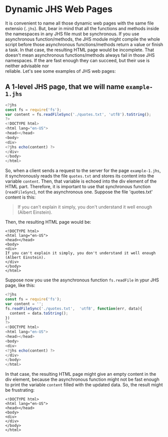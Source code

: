 # Dynamic JHS Web Pages

It is convenient to name all those dynamic web pages with the same file extensio (`.jhs`). But, bear in mind that 
all the functions and methods inside the namespaces in any JHS file must be synchronous. If you use asynchronous 
function/methods, the JHS module might compile the whole script before those asynchronous functions/methods return a 
value  or finish a task. In that case, the resulting HTML page would be incomplete. That doesn't mean asynchronous 
functions/methods always fail in those JHS namespaces. If the are fast enough they can succeed, but their use is neither advisable nor  
reliable. Let's see some examples of JHS web pages:

## A 1-level JHS page, that we will name `example-1.jhs`
```javascript
<?jhs
const fs = require('fs');
var content = fs.readFileSync('./quotes.txt', 'utf8').toString();
?>
<!DOCTYPE html> 
<html lang="en-US">
<head></head>
<body>
<div>
<?jhs echo(content) ?>
</div>
</body>
</html>
```
So, when a client sends a request to the server for the page `example-1.jhs`, it synchronously reads the file `quotes.txt`
and stores its content into the variable `content`. Then, that variable is echoed into the div element of the HTML part.
Therefore, it is important to use that synchronous function (`readFileSync`), not the asynchronous one.
Suppose the file 'quotes.txt' content is this:
> If you can't explain it simply, you don't understand it well enough (Albert Einstein). 

Then, the resulting HTML page would be:
```
<!DOCTYPE html> 
<html lang="en-US">
<head></head>
<body>
<div>
If you can't explain it simply, you don't understand it well enough (Albert Einstein). 
</div>
</body>
</html>
```
Suppose now you use the asynchronous function `fs.readFile` in ypur JHS page, like this:
```javascript
<?jhs
const fs = require('fs');
var content = '';
fs.readFileSync('./quotes.txt',  'utf8', function(err, data){
  content = data.toString();
})
?>
<!DOCTYPE html> 
<html lang="en-US">
<head></head>
<body>
<div>
<?jhs echo(content) ?>
</div>
</body>
</html>
```
In that case, the resulting HTML page might give an empty content in the div element, 
because the asynchronous function might not be fast enough to print the variable `content`
filled with the updated data. So, the result might be frustrating:
```
<!DOCTYPE html> 
<html lang="en-US">
<head></head>
<body>
<div>
</div>
</body>
</html>
```
